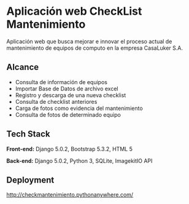 # Aplicación web CheckList Mantenimiento

Aplicación web que busca mejorar e innovar el proceso actual de mantenimiento de equipos de computo en la empresa CasaLuker S.A.
## Alcance

- Consulta de información de equipos
- Importar Base de Datos de archivo excel
- Registro y descarga de una nueva checklist
- Consulta de checklist anteriores
- Carga de fotos como evidencia del mantenimiento
- Consulta de fotos de determinado equipo
## Tech Stack

**Front-end:** Django 5.0.2, Bootstrap 5.3.2, HTML 5

**Back-end:** Django 5.0.2, Python 3, SQLite, ImagekitIO API
## Deployment

http://checkmantenimiento.pythonanywhere.com/
